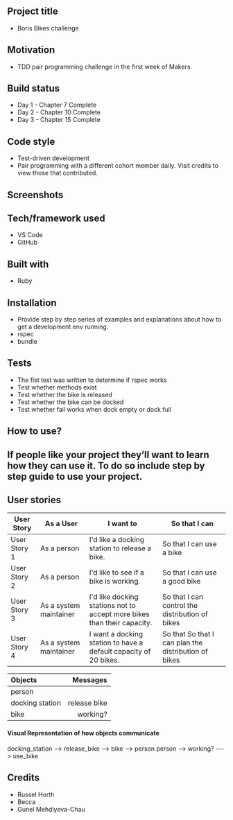 ## Project title

- Boris Bikes challenge

## Motivation

- TDD pair programming challenge in the first week of Makers.

## Build status

- Day 1 - Chapter 7 Complete
- Day 2 - Chapter 10 Complete
- Day 3 - Chapter 15 Complete

## Code style

- Test-driven development
- Pair programming with a different cohort member daily. Visit credits to view those that contributed.

## Screenshots

## Tech/framework used

- VS Code
- GitHub

## Built with

- Ruby

## Installation

- Provide step by step series of examples and explanations about how to get a development env running.
- rspec
- bundle

## Tests

- The fist test was written to determine if rspec works
- Test whether methods exist
- Test whether the bike is released
- Test whether the bike can be docked
- Test whether fail works when dock empty or dock full

## How to use?

## If people like your project they’ll want to learn how they can use it. To do so include step by step guide to use your project.

## User stories

| User Story   | As a User              | I want to                                                               | So that I can                                        |
| ------------ | ---------------------- | ----------------------------------------------------------------------- | ---------------------------------------------------- |
| User Story 1 | As a person            | I'd like a docking station to release a bike.                           | So that I can use a bike                             |
| User Story 2 | As a person            | I'd like to see if a bike is working.                                   | So that I can use a good bike                        |
| User Story 3 | As a system maintainer | I'd like docking stations not to accept more bikes than their capacity. | So that I can control the distribution of bikes      |
| User Story 4 | As a system maintainer | I want a docking station to have a default capacity of 20 bikes.        | So that So that I can plan the distribution of bikes |

| Objects         |     Messages |
| :-------------- | -----------: |
| person          |              |
| docking station | release bike |
| bike            |     working? |

#### Visual Representation of how objects communicate

docking_station --> release_bike --> bike --> person
person --> working? ---> use_bike

## Credits

- Russel Horth
- Becca
- Gunel Mehdiyeva-Chau

